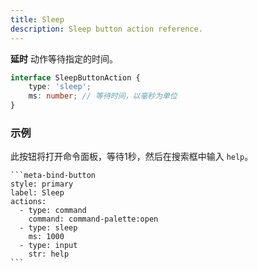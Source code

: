 ```yaml
---
title: Sleep
description: Sleep button action reference.
---
```


**延时** 动作等待指定的时间。

```ts
interface SleepButtonAction {
	type: 'sleep';
	ms: number; // 等待时间，以毫秒为单位
}
```

### 示例

此按钮将打开命令面板，等待1秒，然后在搜索框中输入 `help`。

````custom_markdown {7-8}
```meta-bind-button
style: primary
label: Sleep
actions:
  - type: command
    command: command-palette:open
  - type: sleep
    ms: 1000
  - type: input
    str: help
```
````